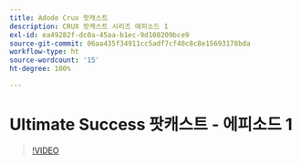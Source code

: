 ```yaml
---
title: Adode Crux 팟캐스트
description: CRUX 팟캐스트 시리즈 에피소드 1
exl-id: ea49282f-dc0a-45aa-b1ec-9d108209bce9
source-git-commit: 06aa435f34911cc5adf7cf40c8c8e15693178bda
workflow-type: ht
source-wordcount: '15'
ht-degree: 100%

---
```


# Ultimate Success 팟캐스트 - 에피소드 1

>[!VIDEO](https://video.tv.adobe.com/v/3428393?quality=12learn=on)

